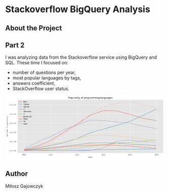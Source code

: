 # Stackoverflow BigQuery Analysis

## About the Project

## Part 2

I was analyzing data from the Stackoverflow service using BigQuery and SQL. 
These time I focused on:
* number of questions per year,
* most popular languages by tags,
* answers coefficient, 
* StackOverflow user status.


![Screenshot](it_2.png)

## Author
Miłosz Gajowczyk





